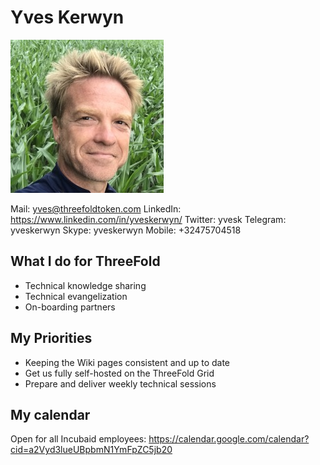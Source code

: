 # Yves Kerwyn

![](images/yves_kerwyn.jpg)

Mail: yves@threefoldtoken.com
LinkedIn: https://www.linkedin.com/in/yveskerwyn/
Twitter: yvesk
Telegram: yveskerwyn
Skype: yveskerwyn
Mobile: +32475704518

## What I do for ThreeFold

- Technical knowledge sharing
- Technical evangelization
- On-boarding partners

## My Priorities

- Keeping the Wiki pages consistent and up to date
- Get us fully self-hosted on the ThreeFold Grid
- Prepare and deliver weekly technical sessions

## My calendar

Open for all Incubaid employees:
https://calendar.google.com/calendar?cid=a2Vyd3lueUBpbmN1YmFpZC5jb20